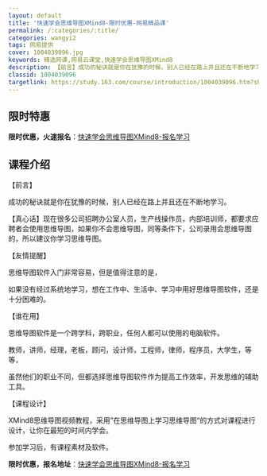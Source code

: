 ```yaml
---
layout: default
title: '快速学会思维导图XMind8-限时优惠-网易精品课'
permalink: /:categories/:title/
categories: wangyi2
tags: 网易提供
cover: 1004039096.jpg
keywords: 精选网课,网易云课堂,快速学会思维导图XMind8
description: 【前言】成功的秘诀就是你在犹豫的时候，别人已经在路上并且还在不断地学习。【真心话】现在很多公司招聘办公室人员，生产线操作
classid: 1004039096
targetlink: https://study.163.com/course/introduction/1004039096.htm?share=1&shareId=1025206652&utm_campaign=share&utm_medium=iphoneShare&utm_source=&utm_u=1025206652
---
```


## 限时特惠

**限时优惠，火速报名**：[快速学会思维导图XMind8-报名学习](https://study.163.com/course/introduction/1004039096.htm?share=1&shareId=1025206652&utm_campaign=share&utm_medium=iphoneShare&utm_source=&utm_u=1025206652)

## 课程介绍

【前言】

成功的秘诀就是你在犹豫的时候，别人已经在路上并且还在不断地学习。

【真心话】现在很多公司招聘办公室人员，生产线操作员，内部培训师，都要求应聘者会使用思维导图，如果你不会思维导图，同等条件下，公司录用会思维导图的，所以建议你学习思维导图。



【友情提醒】

思维导图软件入门非常容易，但是值得注意的是，

如果没有经过系统地学习，想在工作中、生活中、学习中用好思维导图软件，还是十分困难的。



【谁在用】

思维导图软件是一个跨学科，跨职业，任何人都可以使用的电脑软件。

教师，讲师，经理，老板，顾问，设计师，工程师，律师，程序员，大学生，等等，

虽然他们的职业不同，但都选择思维导图软件作为提高工作效率，开发思维的辅助工具。



【课程设计】

XMind8思维导图视频教程，采用”在思维导图上学习思维导图“的方式对课程进行设计，让你在最短的时间内学会。



参加学习后，有课程素材及软件。

**限时优惠，报名地址**：[快速学会思维导图XMind8-报名学习](https://study.163.com/course/introduction/1004039096.htm?share=1&shareId=1025206652&utm_campaign=share&utm_medium=iphoneShare&utm_source=&utm_u=1025206652)

